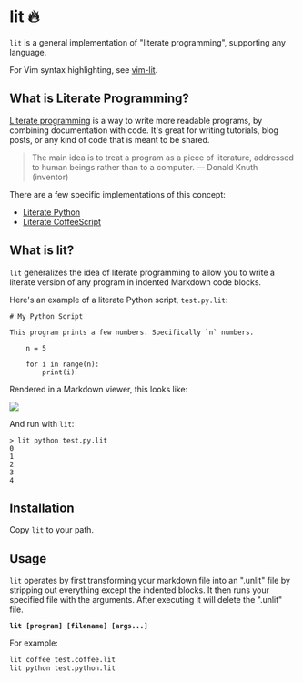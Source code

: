 # lit 🔥

`lit` is a general implementation of "literate programming", supporting any language.

For Vim syntax highlighting, see [vim-lit](https://github.com/spro/vim-lit).

## What is Literate Programming?

[Literate programming](https://en.wikipedia.org/wiki/Literate_programming) is a way to write more readable programs, by combining documentation with code. It's great for writing tutorials, blog posts, or any kind of code that is meant to be shared.

> The main idea is to treat a program as a piece of literature, addressed to human beings rather than to a computer.
> &mdash; Donald Knuth (inventor)

There are a few specific implementations of this concept:

* [Literate Python](https://github.com/bslatkin/pyliterate)
* [Literate CoffeeScript](http://coffeescript.org/#literate)

## What is lit?

`lit` generalizes the idea of literate programming to allow you to write a literate version of any program in indented Markdown code blocks.

Here's an example of a literate Python script, `test.py.lit`:

```
# My Python Script

This program prints a few numbers. Specifically `n` numbers.

    n = 5

    for i in range(n):
        print(i)
```

Rendered in a Markdown viewer, this looks like:

![](https://i.imgur.com/QnR52CC.png)

And run with `lit`:

```
> lit python test.py.lit
0
1
2
3
4
```

## Installation

Copy `lit` to your path.

## Usage

`lit` operates by first transforming your markdown file into an ".unlit" file by stripping out everything except the indented blocks. It then runs your specified file with the arguments. After executing it will delete the ".unlit" file.

**`lit [program] [filename] [args...]`**

For example:

```bash
lit coffee test.coffee.lit
lit python test.python.lit
```
